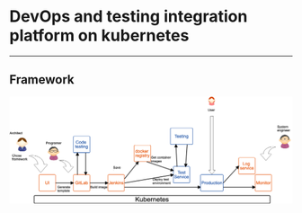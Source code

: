 # DevOps and testing integration platform on kubernetes

----
## Framework
![framework of the platform](docs/devops.png)